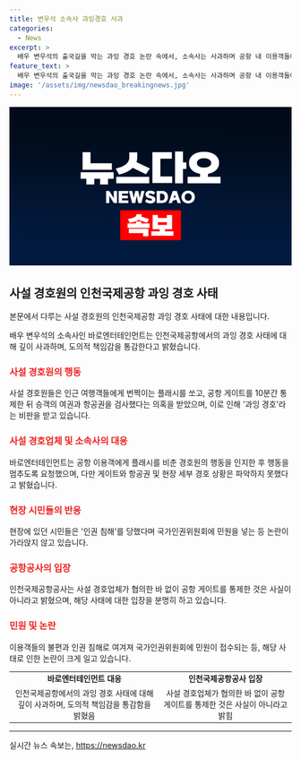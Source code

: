 ```yaml
---
title: 변우석 소속사 과잉경호 사과
categories:
  - News
excerpt: >
  배우 변우석의 출국길을 막는 과잉 경호 논란 속에서, 소속사는 사과하며 공항 내 이용객들에게 불편을 끼친 점에 대해 책임을 인정했다. 사설 경호업체는 협의 없이 공항 게이트를 임의로 가로막고 승객들의 신분증과 항공권을 검사한 것으로 지적되고 있으며, 공항 공사는 이에 대해 일반 여행객의 자유를 침해하는 행위로 명확히 거부하고 있다. 해당 사건은 인권 침해로 인해 논란이 계속되고 있으며, 국가인권위원회에도 민원이 제기되고 있다.
feature_text: >
  배우 변우석의 출국길을 막는 과잉 경호 논란 속에서, 소속사는 사과하며 공항 내 이용객들에게 불편을 끼친 점에 대해 책임을 인정했다. 사설 경호업체는 협의 없이 공항 게이트를 임의로 가로막고 승객들의 신분증과 항공권을 검사한 것으로 지적되고 있으며, 공항 공사는 이에 대해 일반 여행객의 자유를 침해하는 행위로 명확히 거부하고 있다. 해당 사건은 인권 침해로 인해 논란이 계속되고 있으며, 국가인권위원회에도 민원이 제기되고 있다.
image: '/assets/img/newsdao_breakingnews.jpg'
---
```


<p><img src="/assets/img/newsdao_breakingnews.jpg" alt="implanttips 속보" /></p>

<h2 data-ke-size="size26">사설 경호원의 인천국제공항 과잉 경호 사태</h2>

<p>본문에서 다루는 사설 경호원의 인천국제공항 과잉 경호 사태에 대한 내용입니다.</p>

<p data-ke-size="size16">배우 변우석의 소속사인 바로엔터테인먼트는 인천국제공항에서의 과잉 경호 사태에 대해 깊이 사과하며, 도의적 책임감을 통감한다고 밝혔습니다.</p>

<h3><b><span style="color: #ee2323;">사설 경호원의 행동</span></b></h3>

<p data-ke-size="size16">사설 경호원들은 인근 여행객들에게 번쩍이는 플래시를 쏘고, 공항 게이트를 10분간 통제한 뒤 승객의 여권과 항공권을 검사했다는 의혹을 받았으며, 이로 인해 '과잉 경호'라는 비판을 받고 있습니다.</p>

<h3><b><span style="color: #ee2323;">사설 경호업체 및 소속사의 대응</span></b></h3>

<p data-ke-size="size16">바로엔터테인먼트는 공항 이용객에게 플래시를 비춘 경호원의 행동을 인지한 후 행동을 멈추도록 요청했으며, 다만 게이트와 항공권 및 현장 세부 경호 상황은 파악하지 못했다고 밝혔습니다.</p>

<h3><b><span style="color: #ee2323;">현장 시민들의 반응</span></b></h3>

<p data-ke-size="size16">현장에 있던 시민들은 '인권 침해'를 당했다며 국가인권위원회에 민원을 넣는 등 논란이 가라앉지 않고 있습니다.</p>

<h3><b><span style="color: #ee2323;">공항공사의 입장</span></b></h3>

<p data-ke-size="size16">인천국제공항공사는 사설 경호업체가 협의한 바 없이 공항 게이트를 통제한 것은 사실이 아니라고 밝혔으며, 해당 사태에 대한 입장을 분명히 하고 있습니다.</p>

<h3><b><span style="color: #ee2323;">민원 및 논란</span></b></h3>

<p data-ke-size="size16">이용객들의 불편과 인권 침해로 여겨져 국가인권위원회에 민원이 접수되는 등, 해당 사태로 인한 논란이 크게 일고 있습니다.</p>

<table>
    <tbody>
        <tr>
            <td style="text-align: center; height: 17px;"><b>바로엔터테인먼트 대응</b></td>
            <td style="text-align: center; height: 17px;"><b>인천국제공항공사 입장</b></td>
        </tr>
        <tr>
            <td style="text-align: center; height: 17px;">인천국제공항에서의 과잉 경호 사태에 대해 깊이 사과하며, 도의적 책임감을 통감함을 밝혔음</td>
            <td style="text-align: center; height: 17px;">사설 경호업체가 협의한 바 없이 공항 게이트를 통제한 것은 사실이 아니라고 밝힘</td>
        </tr>
    </tbody>
</table>

<p><hr></p>
실시간 뉴스 속보는, <a href="https://newsdao.kr" rel="dofollow">https://newsdao.kr</a>


